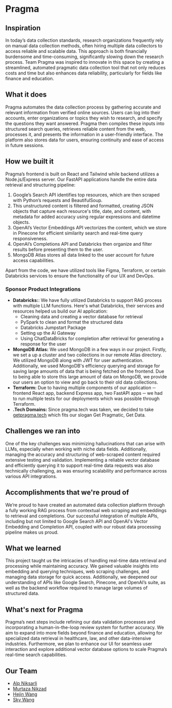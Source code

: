 # Pragma

## Inspiration
In today’s data collection standards, research organizations frequently rely on manual data collection methods, often hiring multiple data collectors to access reliable and scalable data. This approach is both financially burdensome and time-consuming, significantly slowing down the research process. Team Pragma was inspired to innovate in this space by creating a streamlined, automated pragmatic data collection tool that not only reduces costs and time but also enhances data reliability, particularly for fields like finance and education.

## What it does
Pragma automates the data collection process by gathering accurate and relevant information from verified online sources. Users can log into their accounts, enter organizations or topics they wish to research, and specify the questions they want answered. Pragma then compiles these inputs into structured search queries, retrieves reliable content from the web, processes it, and presents the information in a user-friendly interface. The platform also stores data for users, ensuring continuity and ease of access in future sessions.

## How we built it
Pragma’s frontend is built on React and Tailwind while backend utilizes a Node.js/Express server. Our FastAPI applications handle the entire data retrieval and structuring pipeline:
1. Google’s Search API identifies top resources, which are then scraped with Python’s requests and BeautifulSoup.
2. This unstructured content is filtered and formatted, creating JSON objects that capture each resource's title, date, and content, with metadata for added accuracy using regular expressions and datetime objects.
3. OpenAI’s Vector Embeddings API vectorizes the content, which we store in Pinecone for efficient similarity search and real-time query responsiveness.
4. OpenAI’s Completions API and Databricks then organize and filter results before presenting them to the user.
5. MongoDB Atlas stores all data linked to the user account for future access capabilities.

Apart from the code, we have utilized tools like Figma, Terraform, or certain Databricks services to ensure the functionality of our UX and DevOps. 

### Sponsor Product Integrations
- **Databricks:**: We have fully utilized Databricks to support RAG process with multiple LLM functions. Here's what Databricks, their services and resources helped us build our AI application:
  - Cleaning data and creating a vector database for retrieval
  - PySpark to clean and format the structured data 
  - Databricks Jumpstart Package
  - Setting up the AI Gateway
  - Using ChatDataBricks for completion after retrieval for generating a response for the user 
- **MongoDB Atlas:** We used MongoDB in a few ways in our project. Firstly, we set a up a cluster and two collections in our remote Atlas directory. We utilized MongoDB along with JWT for user authentication. Additionally, we used MongoDB's efficiency querying and storage for saving large amounts of data that is being fetched on the frontend. Due to being able to store this large amount of data on MongoDB, we provide our users an option to view and go back to their old data collections. 
- **Terraform:** Due to having multiple components of our application ─ frontend React app, backend Express app, two FastAPI apps ─ we had to run multiple tests for our deployments which was possible through Terraform. 
- **.Tech Domains:** Since pragma.tech was taken, we decided to take [getpragma.tech](https://www.getpragma.tech) which fits our slogan Get Pragmatic, Get Data.

## Challenges we ran into
One of the key challenges was minimizing hallucinations that can arise with LLMs, especially when working with niche data fields. Additionally, managing the accuracy and structuring of web-scraped content required extensive testing and validation. Implementing a reliable vector database and efficiently querying it to support real-time data requests was also technically challenging, as was ensuring scalability and performance across various API integrations.

## Accomplishments that we're proud of
We’re proud to have created an automated data collection platform through a fully working RAG process from contextual web scraping and embeddings to retrieval and completions. Our successful integration of multiple APIs, including but not limited to Google Search API and OpenAI's Vector Embedding and Completion API, coupled with our robust data processing pipeline makes us proud.

## What we learned
This project taught us the intricacies of handling real-time data retrieval and processing while maintaining accuracy. We gained valuable insights into embedding and querying techniques, web scraping challenges, and managing data storage for quick access. Additionally, we deepened our understanding of APIs like Google Search, Pinecone, and OpenAI’s suite, as well as the backend workflow required to manage large volumes of structured data.

## What's next for Pragma
Pragma’s next steps include refining our data validation processes and incorporating a human-in-the-loop review system for further accuracy. We aim to expand into more fields beyond finance and education, allowing for specialized data retrieval in healthcare, law, and other data-intensive industries. Furthermore, we plan to enhance our UI for seamless user interaction and explore additional vector database options to scale Pragma’s real-time search capabilities.


## Our Team
* [Alp Niksarli](https://github.com/alpnix/)
* [Murtaza Nikzad](https://github.com/murtazakafka/)
* [Hejin Wang](https://github.com/wanghejin/)
* [Sky Wang](https://github.com/skywang1234/)
